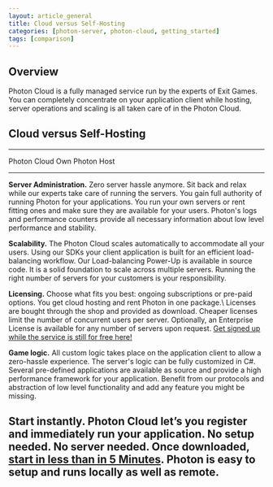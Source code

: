 ```yaml
---
layout: article_general
title: Cloud versus Self-Hosting
categories: [photon-server, photon-cloud, getting_started]
tags: [comparison]
---
```


Overview
--------

Photon Cloud is a fully managed service run by the experts of Exit
Games. You can completely concentrate on your application client while
hosting, server operations and scaling is all taken care of in the
Photon Cloud.

Cloud versus Self-Hosting
-------------------------

  ------------------------------------------------------------------------------------------------------------------------------------------------------------------------------------------------------------------------------------------------------------------------------------------------------------------------------------------------------------------------------------------------------------------------------------------------------------------------------
  Photon Cloud                                                                                                                                                                      Own Photon Host
  --------------------------------------------------------------------------------------------------------------------------------------------------------------------------------- --------------------------------------------------------------------------------------------------------------------------------------------------------------------------------------------------------------------------------------------------------------------------------------------
  **Server Administration.** Zero server hassle anymore. Sit back and relax while our experts take care of running the servers.                                                     You gain full authority of running Photon for your applications. You run your own servers or rent fitting ones and make sure they are available for your users. Photon's logs and performance counters provide all necessary information about low level performance and stability.

  **Scalability.** The Photon Cloud scales automatically to accommodate all your users. Using our SDKs your client application is built for an efficient load-balancing workflow.   Our Load-balancing Power-Up is available in source code. It is a solid foundation to scale across multiple servers. Running the right number of servers for your customers is your responsibility.

  **Licensing.** Choose what fits you best: ongoing subscriptions or pre-paid options. You get cloud hosting and rent Photon in one package.\                                       Licenses are bought through the shop and provided as download. Cheaper licenses limit the number of concurrent users per server. Optionally, an Enterprise License is available for any number of servers upon request.
   [Get signed up while the service is still for free here!](http://cloud.exitgames.com/)                                                                                           

  **Game logic.** All custom logic takes place on the application client to allow a zero-hassle experience.                                                                         The server's logic can be fully customized in C\#. Several pre-defined applications are available as source and provide a high performance framework for your application. Benefit from our protocols and abstraction of low level functionality and add any feature you might be missing.

  **Start instantly.** Photon Cloud let’s you register and immediately run your application. No setup needed. No server needed.                                                     Once downloaded, [start in less than in 5 Minutes](http://doc.exitgames.com/quickstart/photoninfiveminutes). Photon is easy to setup and runs locally as well as remote.
  ------------------------------------------------------------------------------------------------------------------------------------------------------------------------------------------------------------------------------------------------------------------------------------------------------------------------------------------------------------------------------------------------------------------------------------------------------------------------------



